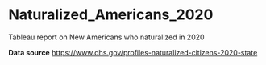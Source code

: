 # Naturalized_Americans_2020
Tableau report on New Americans who naturalized in 2020

**Data source**
https://www.dhs.gov/profiles-naturalized-citizens-2020-state
